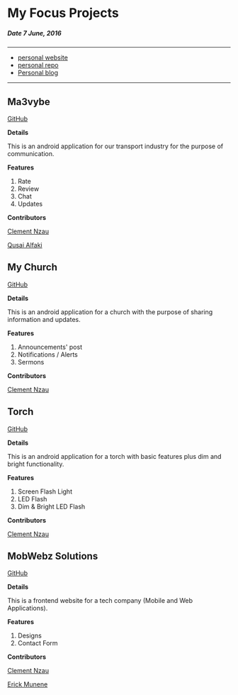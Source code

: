 # My Focus Projects
##### __Date 7 June, 2016__

---
  - [personal website](https://cnzau.bitballoon.com)
  - [personal repo](https://github.com/cnzau/)
  - [Personal blog](http://cnzau.github.io/cnzau/blog)
---

## Ma3vybe
[GitHub](https://github.com/cnzau/Ma3vybe)

**Details**

This is an android application for our transport industry for the purpose of communication.

**Features**

1. Rate
2. Review
3. Chat
4. Updates


**Contributors**

[Clement Nzau](https://github.com/cnzau)

[Qusai Alfaki](https://github.com/syntaxSizer)


## My Church
[GitHub](https://github.com/cnzau/MyChurch)

**Details**

This is an android application for a church with the purpose of sharing information and updates.

**Features**

1. Announcements' post
2. Notifications / Alerts
3. Sermons


**Contributors**

[Clement Nzau](https://github.com/cnzau)

## Torch
[GitHub](https://github.com/cnzau/torch)

**Details**

This is an android application for a torch with basic features plus dim and bright functionality.

**Features**

1. Screen Flash Light
2. LED Flash
3. Dim & Bright LED Flash


**Contributors**

[Clement Nzau](https://github.com/cnzau)


## MobWebz Solutions
[GitHub](https://github.com/cnzau/mobwebz)

**Details**

This is a frontend website for a tech company (Mobile and Web Applications).

**Features**

1. Designs
2. Contact Form


**Contributors**

[Clement Nzau](https://github.com/cnzau)

[Erick Munene](https://github.com/erick-munene)